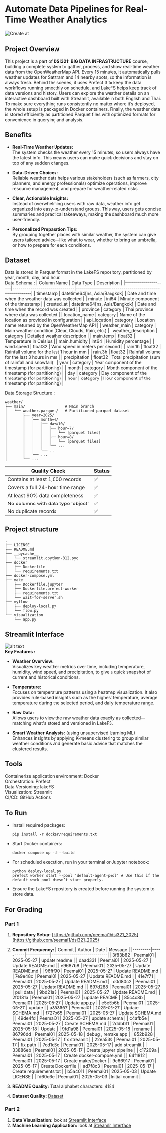 # Automate Data Pipelines for Real-Time Weather Analytics
![Create at](https://img.shields.io/github/created-at/peemai1/dsi321_2025)

## Project Overview
This project is a part of <b>DSI321: BIG DATA INFRASTRUCTURE</b> course, building a complete system to gather, process, and show real-time weather data from the OpenWeatherMap API. Every 15 minutes, it automatically pulls weather updates for Satitram and 14 nearby spots, so the information is always fresh. Behind the scenes, it uses Prefect 3 to keep the data workflows running smoothly on schedule, and LakeFS helps keep track of data versions and history. Users can explore the weather details on an interactive dashboard built with Streamlit, available in both English and Thai. To make sure everything runs consistently no matter where it’s deployed, the whole setup is packaged in Docker containers. Finally, the weather data is stored efficiently as partitioned Parquet files with optimized formats for convenience in querying and analysis.

## Benefits
- **Real-Time Weather Updates:** <br>
    The system checks the weather every 15 minutes, so users always have the latest info. This means users can make quick decisions and stay on top of any sudden changes.

- **Data-Driven Choices:** <br>
    Reliable weather data helps various stakeholders (such as farmers, city planners, and energy professionals) optimize operations, improve resource management, and prepare for weather-related risks

- **Clear, Actionable Insights:** <br>
    Instead of overwhelming users with raw data, weather info get organized into easy-to-understand groups. This way, users gets concise summaries and practical takeaways, making the dashboard much more user-friendly.

- **Personalized Preparation Tips:** <br>
    By grouping together places with similar weather, the system can give users tailored advice—like what to wear, whether to bring an umbrella, or how to prepare for each conditions.


## Dataset
Data is stored in Parquet format in the LakeFS repository, partitioned by year, month, day, and hour.<br>
Data Schema :
| Column Name         | Data Type                     | Description                                           |
|---------------------|-------------------------------|-------------------------------------------------------|
| timestamp           | datetime64[ns, Asia/Bangkok]  | Date and time when the weather data was collected     |
| minute              | int64                         | Minute component of the timestamp                     |
| created_at          | datetime64[ns, Asia/Bangkok]  | Date and time when the record was created             |
| province            | category                      | Thai province where data was collected                |
| location_name       | category                      | Name of the location as provided in configuration     |
| api_location        | category                      | Location name returned by the OpenWeatherMap API      |
| weather_main        | category                      | Main weather condition (Clear, Clouds, Rain, etc.)    |
| weather_description | category                      | Detailed weather description                          |
| main.temp           | float32                       | Temperature in Celsius                                |
| main.humidity       | int64                         | Humidity percentage                                   |
| wind.speed          | float32                       | Wind speed in meters per second                       |
| rain.1h             | float32                       | Rainfall volume for the last 1 hour in mm             |
| rain.3h             | float32                       | Rainfall volume for the last 3 hours in mm            |
| precipitation       | float32                       | Total precipitation (sum of rainfall and snowfall)    |
| year                | category                      | Year component of the timestamp (for partitioning)    |
| month               | category                      | Month component of the timestamp (for partitioning)   |
| day                 | category                      | Day component of the timestamp (for partitioning)     |
| hour                | category                      | Hour component of the timestamp (for partitioning)    |

Data Storage Structure :
```
weather/
├── main/                  # Main branch
│   └── weather.parquet/   # Partitioned parquet dataset
│       ├── year=2025/
│       │   ├── month=4/
│       │   │   ├── day=10/
│       │   │   │   ├── hour=7/
│       │   │   │   │   └── [parquet files]
│       │   │   │   ├── hour=8/
│       │   │   │   │   └── [parquet files]
│       │   │   │   └── ...
│       │   │   └── ...
│       │   └── ...
│       └── ...
```

| Quality Check | Status |
|--------------|--------|
| Contains at least 1,000 records | ✅ |
| Covers a full 24-hour time range | ✅ |
| At least 90% data completeness | ✅ |
| No columns with data type 'object' | ✅ |
| No duplicate records | ✅ |

## Project structure
```
.
├── LICENSE
├── README.md
├── __pycache__
│   └── streamlit.cpython-312.pyc
├── docker
│   ├── Dockerfile
│   └── requirements.txt
├── docker-compose.yml
├── make
│   ├── Dockerfile.jupyter
│   ├── Dockerfile.prefect-worker
│   ├── requirements.txt
│   └── wait-for-server.sh
├── myflow
│   ├── deploy-local.py
│   └── flow.py
└── visualization
    └── app.py
```

## Streamlit Interface
![alt text](<Screenshot 2568-05-27 at 18.33.41.png>) <br>
**Key Features :**
- **Weather Overview:** <br>
    Visualizes key weather metrics over time, including temperature, humidity, wind speed, and precipitation, to give a quick snapshot of current and historical conditions.

- **Temperature:** <br>
    Focuses on temperature patterns using a heatmap visualization. It also provides rule-based insights such as the highest temperature, average temperature during the selected period, and daily temperature range.

- **Raw Data:** <br>
    Allows users to view the raw weather data exactly as collected—matching what's stored and versioned in LakeFS.

- **Smart Weather Analysis:** (using unsupervised learning ML)<br>
    Enhances insights by applying K-means clustering to group similar weather conditions and generate basic advice that matches the clustered results.

## Tools
Containerize application environment: Docker<br>
Orchestration: Prefect<br>
Data Versioning: lakeFS<br>
Visualization: Streamlit<br>
CI/CD: GitHub Actions<br>

## To Run
- Install required packages:
    ```
    pip install -r docker/requirements.txt
    ```
- Start Docker containers:
    ```
    docker compose up -d --build
    ```
- For scheduled execution, run in your terminal or Jupyter notebook:
    ```
    python deploy-local.py
    prefect worker start --pool 'default-agent-pool' # Use this if the default work pool doesn’t start properly.
    ```
- Ensure the LakeFS repository is created before running the system to store data.

## For Grading
### Part 1
1. **Repository Setup:** 
    [https://github.com/peemai1/dsi321_2025](https://github.com/peemai1/dsi321_2025)

2. **Commit Frequency:** 
| Commit  | Author   | Date       | Message                    |
|---------|----------|------------|----------------------------|
| 3f83b82 | Peemai01 | 2025-05-27 | update readme              |
| daad331 | Peemai01 | 2025-05-27 | Update README.md           |
| e9687b8 | Peemai01 | 2025-05-27 | Update README.md           |
| 96fff90 | Peemai01 | 2025-05-27 | Update README.md           |
| 7e9e48c | Peemai01 | 2025-05-27 | Update README.md           |
| 41e7f71 | Peemai01 | 2025-05-27 | Update README.md           |
| c0d80c2 | Peemai01 | 2025-05-27 | Update README.md           |
| 697d288 | Peemai01 | 2025-05-27 | pull data                  |
| 9bd21a3 | Peemai01 | 2025-05-27 | Update README.md           |
| 2f0181a | Peemai01 | 2025-05-27 | update README              |
| 85c4c8b | Peemai01 | 2025-05-27 | Update app.py              |
| e5e5b6b | Peemai01 | 2025-05-27 | update                     |
| a363567 | Peemai01 | 2025-05-27 | Update SCHEMA.md           |
| f727b65 | Peemai01 | 2025-05-27 | Update SCHEMA.md           |
| 49de4fd | Peemai01 | 2025-05-27 | update schema              |
| c4afb5e | Peemai01 | 2025-05-27 | Create SCHEMA.md           |
| 2ddbb11 | Peemai01 | 2025-05-18 | Update                     |
| 9fd1a98 | Peemai01 | 2025-05-18 | rename                     |
| 86796dd | Peemai01 | 2025-05-18 | debug , remake app         |
| 852b928 | Peemai01 | 2025-05-17 | fix streamlit              |
| 22ea530 | Peemai01 | 2025-05-17 | fix path                   |
| 7cd1d6c | Peemai01 | 2025-05-17 | add streamlit              |
| 33886eb | Peemai01 | 2025-05-17 | Create jupyter pipeline    |
| c17209a | Peemai01 | 2025-05-17 | Create docker-compose.yml  |
| 64f1812 | Peemai01 | 2025-05-17 | Create make/Docker         |
| 9c66917 | Peemai01 | 2025-05-17 | Create Dockerfile          |
| ad7f8c3 | Peemai01 | 2025-05-17 | Create requirements.txt    |
| b5a4011 | Peemai01 | 2025-05-03 | Update LICENSE             |
| fd60c6e | Peemai01 | 2025-05-03 | Initial commit             |

3. **README Quality:** 
    Total alphabet characters:     4184

4. **Dataset Quality:** 
    [Dataset](#dataset)

### Part 2
1. **Data Visualization:** 
    look at [Streamlit Interface](#streamlit-interface)
2. **Machine Learning Application:**
    look at [Streamlit Interface](#streamlit-interface)




